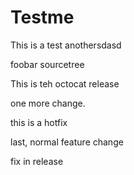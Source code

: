 Testme
======
This is a test
anothersdasd

foobar
sourcetree

This is teh octocat release

one more change.

this is a hotfix

last, normal feature change

fix in release

